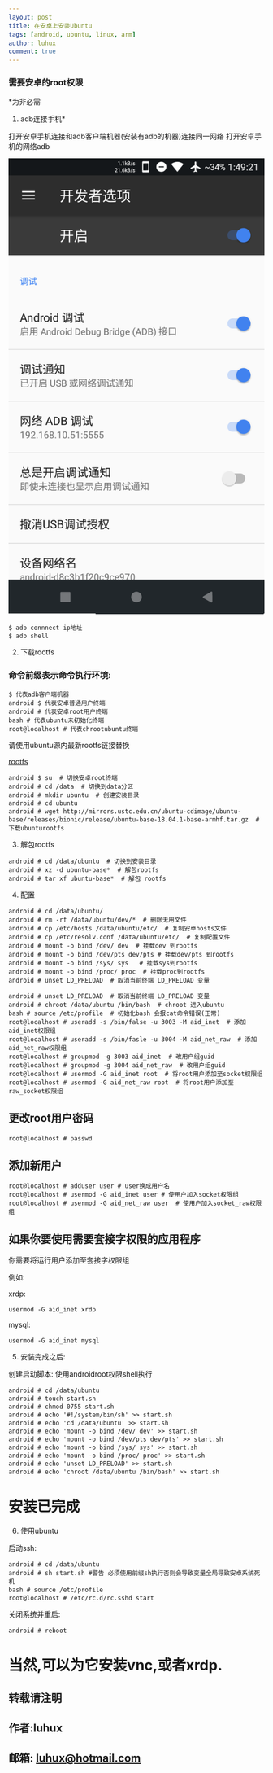 ```yaml
---
layout: post
title: 在安卓上安装Ubuntu
tags: [android, ubuntu, linux, arm]
author: luhux
comment: true
---
```


### 需要安卓的root权限

*为非必需

1. adb连接手机*

打开安卓手机连接和adb客户端机器(安装有adb的机器)连接同一网络
打开安卓手机的网络adb

![Android adb](https://raw.githubusercontent.com/luhux/images/master/Android_adb.png)

    $ adb connnect ip地址
	$ adb shell 

2. 下载rootfs

### 命令前缀表示命令执行环境:
```
$ 代表adb客户端机器
android $ 代表安卓普通用户终端
android # 代表安卓root用户终端
bash # 代表ubuntu未初始化终端
root@localhost # 代表chrootubuntu终端
```

请使用ubuntu源内最新rootfs链接替换

[rootfs](http://mirrors.ustc.edu.cn/ubuntu-cdimage/ubuntu-base/releases/)

```
android $ su  # 切换安卓root终端
android # cd /data  # 切换到data分区
android # mkdir ubuntu  # 创建安装目录
android # cd ubuntu 
android # wget http://mirrors.ustc.edu.cn/ubuntu-cdimage/ubuntu-base/releases/bionic/release/ubuntu-base-18.04.1-base-armhf.tar.gz  # 下载ubunturootfs
```
3. 解包rootfs

```
android # cd /data/ubuntu  # 切换到安装目录
android # xz -d ubuntu-base*  # 解包rootfs
android # tar xf ubuntu-base*  # 解包 rootfs
```


4. 配置
```
android # cd /data/ubuntu/ 
android # rm -rf /data/ubuntu/dev/*  # 删除无用文件
android # cp /etc/hosts /data/ubuntu/etc/  # 复制安卓hosts文件
android # cp /etc/resolv.conf /data/ubuntu/etc/  # 复制配置文件 
android # mount -o bind /dev/ dev  # 挂载dev 到rootfs
android # mount -o bind /dev/pts dev/pts # 挂载dev/pts 到rootfs
android # mount -o bind /sys/ sys   # 挂载sys到rootfs
android # mount -o bind /proc/ proc  # 挂载proc到rootfs
android # unset LD_PRELOAD  # 取消当前终端 LD_PRELOAD 变量
```

```
android # unset LD_PRELOAD  # 取消当前终端 LD_PRELOAD 变量
android # chroot /data/ubuntu /bin/bash  # chroot 进入ubuntu
bash # source /etc/profile  # 初始化bash 会报cat命令错误(正常)
root@localhost # useradd -s /bin/false -u 3003 -M aid_inet  # 添加aid_inet权限组
root@localhost # useradd -s /bin/fasle -u 3004 -M aid_net_raw  # 添加aid_net_raw权限组
root@localhost # groupmod -g 3003 aid_inet  # 改用户组guid
root@localhost # groupmod -g 3004 aid_net_raw  # 改用户组guid
root@localhost # usermod -G aid_inet root  # 将root用户添加至socket权限组
root@localhost # usermod -G aid_net_raw root  # 将root用户添加至raw_socket权限组
```


## 更改root用户密码
```
root@localhost # passwd
```
## 添加新用户

```
root@localhost # adduser user # user换成用户名
root@localhost # usermod -G aid_inet user # 使用户加入socket权限组
root@localhost # usermod -G aid_net_raw user  # 使用户加入socket_raw权限组
```

## 如果你要使用需要套接字权限的应用程序

你需要将运行用户添加至套接字权限组

例如:

xrdp:

    usermod -G aid_inet xrdp

mysql:

    usermod -G aid_inet mysql

5. 安装完成之后:

创建启动脚本:
使用androidroot权限shell执行

```
android # cd /data/ubuntu
android # touch start.sh
android # chmod 0755 start.sh
android # echo '#!/system/bin/sh' >> start.sh 
android # echo 'cd /data/ubuntu' >> start.sh
android # echo 'mount -o bind /dev/ dev' >> start.sh
android # echo 'mount -o bind /dev/pts dev/pts' >> start.sh
android # echo 'mount -o bind /sys/ sys' >> start.sh 
android # echo 'mount -o bind /proc/ proc' >> start.sh
android # echo 'unset LD_PRELOAD' >> start.sh 
android # echo 'chroot /data/ubuntu /bin/bash' >> start.sh 
```

# 安装已完成

6. 使用ubuntu

启动ssh:

    android # cd /data/ubuntu
    android # sh start.sh #警告 必须使用前缀sh执行否则会导致变量全局导致安卓系统死机 
	bash # source /etc/profile
    root@localhost # /etc/rc.d/rc.sshd start



关闭系统并重启:

    android # reboot



# 当然,可以为它安装vnc,或者xrdp.

## 转载请注明

## 作者:luhux

## 邮箱: luhux@hotmail.com


